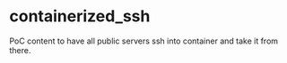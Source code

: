 # containerized_ssh
PoC content to have all public servers ssh into container and take it from there.
